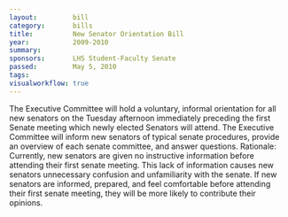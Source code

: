 ```yaml
---  
layout:         bill
category:       bills
title:          New Senator Orientation Bill
year:           2009-2010
summary:        
sponsors:       LHS Student-Faculty Senate
passed:         May 5, 2010
tags:           
visualworkflow: true
---
```


The Executive Committee will hold a voluntary, informal orientation for all new senators on the Tuesday afternoon immediately preceding the first Senate meeting which newly elected Senators will attend. The Executive Committee will inform new senators of typical senate procedures, provide an overview of each senate committee, and answer questions. 
Rationale: 
Currently, new senators are given no instructive information before attending their first senate meeting. This lack of information causes new senators unnecessary confusion and unfamiliarity with the senate. 
If new senators are informed, prepared, and feel comfortable before attending their first senate meeting, they will be more likely to contribute their opinions. 